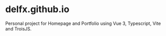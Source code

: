 # delfx.github.io

Personal project for Homepage and Portfolio using Vue 3, Typescript, Vite and TroisJS.
